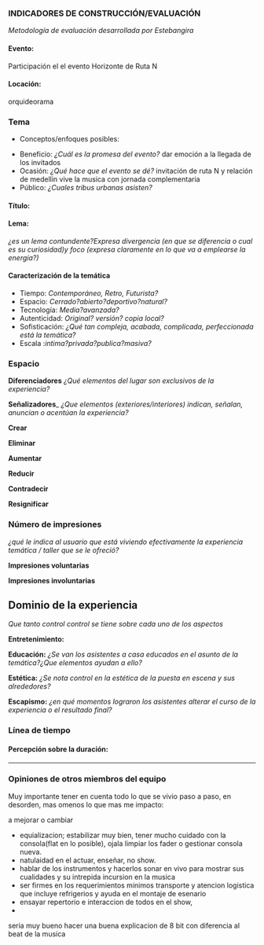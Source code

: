
### INDICADORES DE CONSTRUCCIÓN/EVALUACIÓN
*Metodología de evaluación desarrollada por Estebangira*




#### Evento:
Participación el el evento Horizonte de Ruta N
#### Locación:
orquideorama
### Tema
* Conceptos/enfoques posibles:
- Beneficio: *¿Cuál es la promesa del evento?* dar emoción a la llegada de los invitados
- Ocasión: *¿Qué hace que el evento se dé?* invitación de ruta N y relación de medellin vive la musica con jornada complementaria
- Público: *¿Cuales tribus urbanas asisten?*

#### Título:

#### Lema:
*¿es un lema contundente?Expresa divergencia (en que se diferencia o cual es su curiosidad)y foco (expresa claramente en lo que va a emplearse la energía?)*

#### Caracterización de la temática
* Tiempo: *Contemporáneo, Retro, Futurista?*
* Espacio: *Cerrado?abierto?deportivo?natural?*
* Tecnología: *Media?avanzada?*
* Autenticidad: *Original? versión? copia local?*
* Sofisticación: *¿Qué tan compleja, acabada, complicada,
perfeccionada está la temática?*
* Escala :*intima?privada?publica?masiva?*

### Espacio
__Diferenciadores__
*¿Qué elementos del lugar son exclusivos de la experiencia?*

__Señalizadores___
*¿Que elementos (exteriores/interiores) indican, señalan, anuncian o acentúan la experiencia?*

__Crear__

__Eliminar__

__Aumentar__

__Reducir__

__Contradecir__

__Resignificar__



### Número de impresiones
*¿qué le indica al usuario que está viviendo efectivamente la experiencia temática / taller que se le ofreció?*

__Impresiones voluntarias__

__Impresiones involuntarias__


## Dominio de la experiencia 
*Que tanto control control se tiene sobre cada uno de los aspectos*

__Entretenimiento:__

__Educación:__
*¿Se van los asistentes a casa educados en el asunto de la temática?¿Que elementos ayudan a ello?*

__Estética:__
*¿Se nota control en la estética de la puesta en escena y sus alrededores?*

__Escapismo:__
*¿en qué momentos lograron los asistentes alterar el curso de la experiencia o el resultado final?*


### Línea de tiempo


#### Percepción sobre la duración:

---
### Opiniones de otros miembros del equipo


Muy importante tener en cuenta todo lo que se vivio paso a paso, en desorden, mas omenos lo que mas me impacto:

a mejorar o cambiar

- equializacion;  estabilizar muy bien, tener mucho cuidado con la consola(flat en lo posible), ojala limpiar los fader o gestionar consola nueva.
- natulaidad en el actuar, enseñar, no  show.
- hablar de los instrumentos y hacerlos sonar en vivo para mostrar sus cualidades y su intrepida incursion en la musica
- ser firmes en los requerimientos minimos transporte y atencion logistica que incluye refrigerios y ayuda en el montaje de esenario
- ensayar repertorio e interaccion de todos en el show,   
- 

seria muy bueno hacer una buena explicacion de 8 bit con diferencia al beat de la musica 







